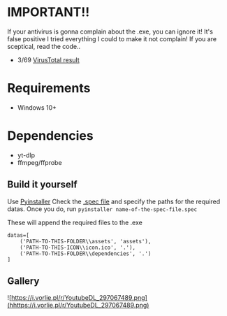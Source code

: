 # IMPORTANT!!
If your antivirus is gonna complain about the .exe, you can ignore it! It's false positive I tried everything I could to make it not complain! 
If you are sceptical, read the code..
- 3/69 [VirusTotal result](https://www.virustotal.com/gui/file/33c355e4989ab3164d1bfca6c576fa95e9f8f6c0e80d5e7a606138df9c49f20e/detection)

# Requirements
- Windows 10+

# Dependencies
- yt-dlp
- ffmpeg/ffprobe

## Build it yourself
Use [Pyinstaller](https://pypi.org/project/pyinstaller/)
Check the [.spec file](https://github.com/vorlie/YoutubeDL/blob/main/spec-file-example-for-windows.spec) and specify the paths for the required datas. 
Once you do, run `pyinstaller name-of-the-spec-file.spec`

These will append the required files to the .exe
```
datas=[
    ('PATH-TO-THIS-FOLDER\\assets', 'assets'),
    ('PATH-TO-THIS-ICON\\icon.ico', '.'),
    ('PATH-TO-THIS-FOLDER\\dependencies', '.')
]
```

## Gallery
![https://i.vorlie.pl/r/YoutubeDL_297067489.png](hhttps://i.vorlie.pl/r/YoutubeDL_297067489.png)
